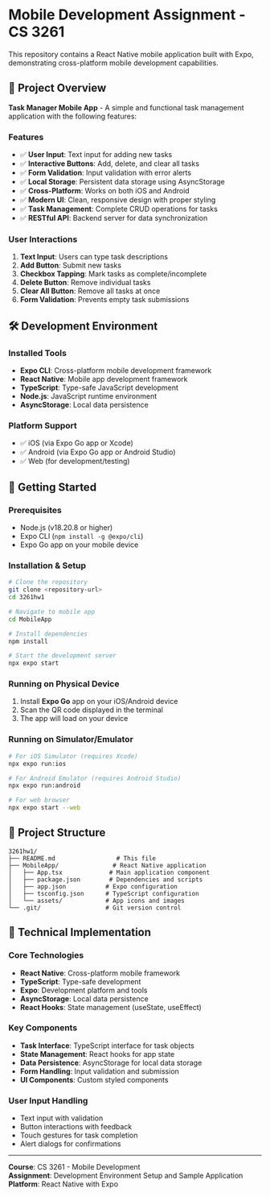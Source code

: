 # Mobile Development Assignment - CS 3261

This repository contains a React Native mobile application built with Expo, demonstrating cross-platform mobile development capabilities.

## 📱 Project Overview

**Task Manager Mobile App** - A simple and functional task management application with the following features:

### Features
- ✅ **User Input**: Text input for adding new tasks
- ✅ **Interactive Buttons**: Add, delete, and clear all tasks
- ✅ **Form Validation**: Input validation with error alerts
- ✅ **Local Storage**: Persistent data storage using AsyncStorage
- ✅ **Cross-Platform**: Works on both iOS and Android
- ✅ **Modern UI**: Clean, responsive design with proper styling
- ✅ **Task Management**: Complete CRUD operations for tasks
- ✅ **RESTful API**: Backend server for data synchronization

### User Interactions
1. **Text Input**: Users can type task descriptions
2. **Add Button**: Submit new tasks
3. **Checkbox Tapping**: Mark tasks as complete/incomplete
4. **Delete Button**: Remove individual tasks
5. **Clear All Button**: Remove all tasks at once
6. **Form Validation**: Prevents empty task submissions

## 🛠️ Development Environment

### Installed Tools
- **Expo CLI**: Cross-platform mobile development framework
- **React Native**: Mobile app development framework
- **TypeScript**: Type-safe JavaScript development
- **Node.js**: JavaScript runtime environment
- **AsyncStorage**: Local data persistence

### Platform Support
- ✅ iOS (via Expo Go app or Xcode)
- ✅ Android (via Expo Go app or Android Studio)
- ✅ Web (for development/testing)

## 🚀 Getting Started

### Prerequisites
- Node.js (v18.20.8 or higher)
- Expo CLI (`npm install -g @expo/cli`)
- Expo Go app on your mobile device

### Installation & Setup
```bash
# Clone the repository
git clone <repository-url>
cd 3261hw1

# Navigate to mobile app
cd MobileApp

# Install dependencies
npm install

# Start the development server
npx expo start
```

### Running on Physical Device
1. Install **Expo Go** app on your iOS/Android device
2. Scan the QR code displayed in the terminal
3. The app will load on your device

### Running on Simulator/Emulator
```bash
# For iOS Simulator (requires Xcode)
npx expo run:ios

# For Android Emulator (requires Android Studio)
npx expo run:android

# For web browser
npx expo start --web
```

## 📁 Project Structure

```
3261hw1/
├── README.md                 # This file
├── MobileApp/               # React Native application
│   ├── App.tsx             # Main application component
│   ├── package.json        # Dependencies and scripts
│   ├── app.json           # Expo configuration
│   ├── tsconfig.json      # TypeScript configuration
│   └── assets/            # App icons and images
└── .git/                  # Git version control
```

## 🔧 Technical Implementation

### Core Technologies
- **React Native**: Cross-platform mobile framework
- **TypeScript**: Type-safe development
- **Expo**: Development platform and tools
- **AsyncStorage**: Local data persistence
- **React Hooks**: State management (useState, useEffect)

### Key Components
- **Task Interface**: TypeScript interface for task objects
- **State Management**: React hooks for app state
- **Data Persistence**: AsyncStorage for local data storage
- **Form Handling**: Input validation and submission
- **UI Components**: Custom styled components

### User Input Handling
- Text input with validation
- Button interactions with feedback
- Touch gestures for task completion
- Alert dialogs for confirmations

---

**Course**: CS 3261 - Mobile Development  
**Assignment**: Development Environment Setup and Sample Application  
**Platform**: React Native with Expo  
